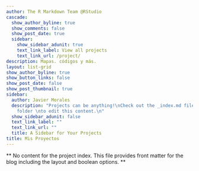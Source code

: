 ```yaml
---
author: The R Markdown Team @RStudio
cascade:
  show_author_byline: true
  show_comments: false
  show_post_date: true
  sidebar:
    show_sidebar_adunit: true
    text_link_label: View all projects
    text_link_url: /project/
description: Mapas. códigos y más.
layout: list-grid
show_author_byline: true
show_button_links: false
show_post_date: false
show_post_thumbnail: true
sidebar:
  author: Javier Morales
  description: "Projects can be anything!\nCheck out the _index.md file in the /project
    folder \nto edit this content.\n"
  show_sidebar_adunit: false
  text_link_label: ""
  text_link_url: ""
  title: A Sidebar for Your Projects
title: Mis Proyectos
---
```


** No content for the project index. This file provides front matter for the blog including the layout and boolean options. **
